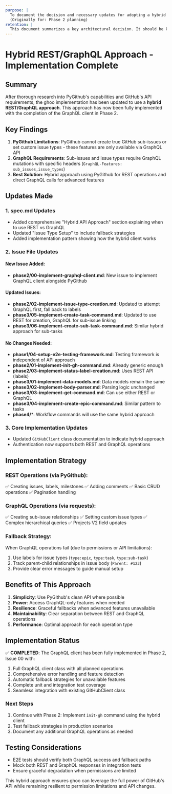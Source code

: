 ```yaml
---
purpose: |
  To document the decision and necessary updates for adopting a hybrid REST/GraphQL API approach for `ghoo`. This was based on the findings from the `rest-vs-graphql-analysis.md` and `pygithub-graphql-findings.md` research.
  (Originally for: Phase 2 planning)
retention: |
  This document summarizes a key architectural decision. It should be kept as a historical record of why the hybrid approach was chosen. It can be archived if the project architecture fundamentally changes.
---
```


# Hybrid REST/GraphQL Approach - Implementation Complete

## Summary

After thorough research into PyGithub's capabilities and GitHub's API requirements, the ghoo implementation has been updated to use a **hybrid REST/GraphQL approach**. This approach has now been fully implemented with the completion of the GraphQL client in Phase 2.

## Key Findings

1. **PyGithub Limitations**: PyGithub cannot create true GitHub sub-issues or set custom issue types - these features are only available via GraphQL API
2. **GraphQL Requirements**: Sub-issues and issue types require GraphQL mutations with specific headers (`GraphQL-Features: sub_issues,issue_types`)
3. **Best Solution**: Hybrid approach using PyGithub for REST operations and direct GraphQL calls for advanced features

## Updates Made

### 1. spec.md Updates
- Added comprehensive "Hybrid API Approach" section explaining when to use REST vs GraphQL
- Updated "Issue Type Setup" to include fallback strategies
- Added implementation pattern showing how the hybrid client works

### 2. Issue File Updates

#### New Issue Added:
- **phase2/00-implement-graphql-client.md**: New issue to implement GraphQL client alongside PyGithub

#### Updated Issues:
- **phase2/02-implement-issue-type-creation.md**: Updated to attempt GraphQL first, fall back to labels
- **phase3/05-implement-create-task-command.md**: Updated to use REST for creation, GraphQL for sub-issue linking
- **phase3/06-implement-create-sub-task-command.md**: Similar hybrid approach for sub-tasks

#### No Changes Needed:
- **phase1/04-setup-e2e-testing-framework.md**: Testing framework is independent of API approach
- **phase2/01-implement-init-gh-command.md**: Already generic enough
- **phase2/03-implement-status-label-creation.md**: Uses REST API (labels)
- **phase3/01-implement-data-models.md**: Data models remain the same
- **phase3/02-implement-body-parser.md**: Parsing logic unchanged
- **phase3/03-implement-get-command.md**: Can use either REST or GraphQL
- **phase3/04-implement-create-epic-command.md**: Similar pattern to tasks
- **phase4/***: Workflow commands will use the same hybrid approach

### 3. Core Implementation Updates
- Updated `GitHubClient` class documentation to indicate hybrid approach
- Authentication now supports both REST and GraphQL operations

## Implementation Strategy

### REST Operations (via PyGithub):
✅ Creating issues, labels, milestones
✅ Adding comments
✅ Basic CRUD operations
✅ Pagination handling

### GraphQL Operations (via requests):
✅ Creating sub-issue relationships
✅ Setting custom issue types
✅ Complex hierarchical queries
✅ Projects V2 field updates

### Fallback Strategy:
When GraphQL operations fail (due to permissions or API limitations):
1. Use labels for issue types (`type:epic`, `type:task`, `type:sub-task`)
2. Track parent-child relationships in issue body (`Parent: #123`)
3. Provide clear error messages to guide manual setup

## Benefits of This Approach

1. **Simplicity**: Use PyGithub's clean API where possible
2. **Power**: Access GraphQL-only features when needed
3. **Resilience**: Graceful fallbacks when advanced features unavailable
4. **Maintainability**: Clear separation between REST and GraphQL operations
5. **Performance**: Optimal approach for each operation type

## Implementation Status

✅ **COMPLETED**: The GraphQL client has been fully implemented in Phase 2, Issue 00 with:

1. Full GraphQL client class with all planned operations
2. Comprehensive error handling and feature detection
3. Automatic fallback strategies for unavailable features
4. Complete unit and integration test coverage
5. Seamless integration with existing GitHubClient class

### Next Steps

1. Continue with Phase 2: Implement `init-gh` command using the hybrid client
2. Test fallback strategies in production scenarios
3. Document any additional GraphQL operations as needed

## Testing Considerations

- E2E tests should verify both GraphQL success and fallback paths
- Mock both REST and GraphQL responses in integration tests
- Ensure graceful degradation when permissions are limited

This hybrid approach ensures ghoo can leverage the full power of GitHub's API while remaining resilient to permission limitations and API changes.